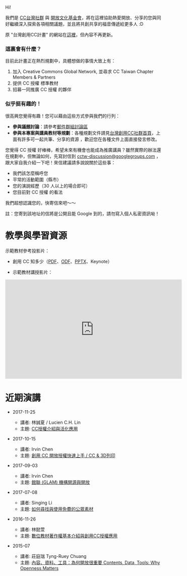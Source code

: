 Hi!

我們是 [CC台灣社群](https://ocftw.github.io/tw.creativecommons.org/) 與 [開放文化基金會](https://ocf.tw)，將在這裡協助熱愛開放、分享的您與同好繼續深入探索各項相關議題，並且將共創共享的福音傳遞給更多人 :D

原 "台灣創用CC計畫" 的網站在[這裡](http://creativecommons.tw)，但內容不再更新。

### 這裏會有什麼？

目前此計畫正在熱烈規劃中，具體想做的事情大致上有：

1. 加入 Creative Commons Global Network, 並尋求 CC Taiwan Chapter Members & Partners 
2. 提供 CC 授權 標準教材
3. 招募一同推廣 CC 授權 的夥伴

### 似乎挺有趣的！

很高興您覺得有趣！您可以藉由這些方式參與我們的行列：

* **參與議題討論**：請參考[郵件群組討論區](https://groups.google.com/forum/#!forum/cctw-discussion)
* **參與本專案與講員教材等規劃**：各種規劃文件請見[台灣創用CC社群首頁](http://beta.hackfoldr.org/cctw)，上面有許多可一起共筆、分享的資源
，歡迎您在各種文件上面直接發言修改。

您覺得 CC 授權 好棒棒，希望未來有機會也能成為推廣講員？雖然實際的辦法還在規劃中，但無論如何，先寫封信到 cctw-discussion@googlegroups.com ，跟大家自我介紹一下吧！來信建議請多說說關於這些事：

* 我們該怎麼稱呼您
* 平常的活動範圍（縣市）
* 您的演說經歷（30 人以上的場合即可）
* 您目前對 CC 授權 的看法

我們超想認識您的，快寄信來吧～～

註：您寄到該地址的信將是公開且能 Google 到的，請勿寫入個人私密資訊呦！

# 教學與學習資源

示範教材參考投影片：
* 創用 CC 知多少（[PDF](https://drive.google.com/open?id=0Bz3HE-dOCGJVRkYzU1Z6d0VtTFk)、[ODF](https://drive.google.com/open?id=0B4Zzp5fC4M1pUnVnODRfbVpERk0)、[PPTX](https://drive.google.com/open?id=0Bz3HE-dOCGJVeEdHc3NuNDlJN00)、Keynote）

* 示範教材講授影片：
<iframe width="560" height="315" src="https://www.youtube.com/embed/videoseries?list=PLFuYOsppHDrlGNj8Ardp1ELYlvEC5jk9o" frameborder="0" allowfullscreen></iframe>

# 近期演講
* 2017-11-25
   * 講者: 林誠夏 / Lucien C.H. Lin
   * 主題: [CC授權介紹與活化應用](https://www.dropbox.com/s/v4w6eg0tetj4c2n/20171125-CC%E6%8E%88%E6%AC%8A%E4%BB%8B%E7%B4%B9%E8%88%87%E6%B4%BB%E5%8C%96%E6%87%89%E7%94%A8.pdf?dl=0) 

* 2017-10-15
   * 講者: Irvin Chen
   * 主題: [創用 CC 開放授權快速上手 / CC & 3D列印](https://www.slideshare.net/irvinfly/cc-cc-3d)

* 2017-09-03
   * 講者: Irvin Chen
   * 主題: [館聯 (GLAM) 機構開源與開放](https://medium.com/@irvinfly/glam-機構開源與開放-講座內容-56208c19b6a4)

* 2017-07-08
   * 講者: Singing Li
   * 主題: [如何尋找與使用免費的公眾素材](https://docs.google.com/presentation/d/1_os4VDcoBbGBylwiWySuqLNSCqzLAbO07Y0lZq2uIjw/edit?usp=sharing)
   
* 2016-11-26
   * 講者: 林懿萱 
   * 主題: [數位教材著作權基本介紹與創用CC授權應用](https://www.slideshare.net/CCTaiwanCommunity/20161126ccpptx) 
   
* 2015-07
   * 講者: 莊庭瑞 Tyng-Ruey Chuang 
   * 主題: [內容、資料、工具：為何開放很重要 Contents, Data, Tools: Why Openness Matters](http://media.academia.tw/u/trc/m/openness-talk-in-taitung/)
 
